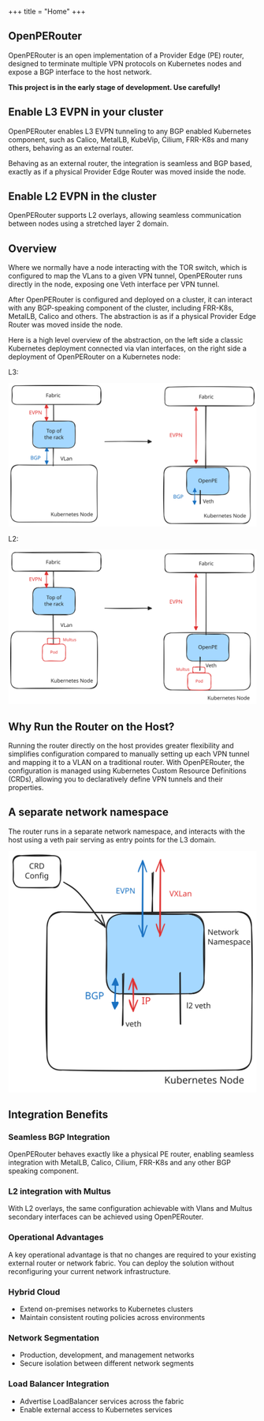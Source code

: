 +++
title = "Home"
+++

## OpenPERouter

OpenPERouter is an open implementation of a Provider Edge (PE) router, designed to terminate multiple VPN protocols on Kubernetes nodes and expose a BGP interface to the host network.

**This project is in the early stage of development. Use carefully!**

## Enable L3 EVPN in your cluster

OpenPERouter enables L3 EVPN tunneling to any BGP enabled Kubernetes component,
such as Calico, MetalLB, KubeVip, Cilium, FRR-K8s and many others, behaving as an external router.

Behaving as an external router, the integration is seamless and BGP based, exactly as if a physical
Provider Edge Router was moved inside the node.

## Enable L2 EVPN in the cluster

OpenPERouter supports L2 overlays, allowing seamless communication between nodes using a stretched
layer 2 domain.

## Overview

Where we normally have a node interacting with the TOR switch, which is configured to map the VLans to a given VPN tunnel,
OpenPERouter runs directly in the node, exposing one Veth interface per VPN tunnel.

After OpenPERouter is configured and deployed on a cluster, it can interact with any BGP-speaking component of the cluster, including FRR-K8s, MetalLB, Calico and others. The abstraction is as if a physical Provider Edge Router was moved inside the node.

Here is a high level overview of the abstraction, on the left side a classic Kubernetes deployment connected via vlan interfaces, on the right side a deployment of OpenPERouter on a Kubernetes node:

L3:

![](/images/openpedescription.svg)

L2:

![](/images/openpedescriptionl2.svg)

## Why Run the Router on the Host?

Running the router directly on the host provides greater flexibility and simplifies configuration compared to manually setting up each VPN tunnel and mapping it to a VLAN on a traditional router. With OpenPERouter, the configuration is managed using Kubernetes Custom Resource Definitions (CRDs), allowing you to declaratively define VPN tunnels and their properties.

## A separate network namespace

The router runs in a separate network namespace, and interacts with the host using a veth pair serving as entry points
for the L3 domain.

![](/images/openpeinside.svg)

## Integration Benefits

### Seamless BGP Integration

OpenPERouter behaves exactly like a physical PE router, enabling seamless integration with
MetalLB, Calico, Cilium, FRR-K8s and any other BGP speaking component.

### L2 integration with Multus

With L2 overlays, the same configuration achievable with Vlans and Multus secondary interfaces
can be achieved using OpenPERouter.

### Operational Advantages

A key operational advantage is that no changes are required to your existing external router or network fabric. You can deploy the solution without reconfiguring your current network infrastructure.

### Hybrid Cloud

- Extend on-premises networks to Kubernetes clusters
- Maintain consistent routing policies across environments

### Network Segmentation

- Production, development, and management networks
- Secure isolation between different network segments

### Load Balancer Integration

- Advertise LoadBalancer services across the fabric
- Enable external access to Kubernetes services
